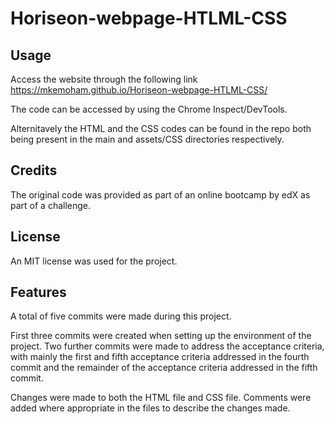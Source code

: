 # Horiseon-webpage-HTLML-CSS


## Usage 

Access the website through the following link https://mkemoham.github.io/Horiseon-webpage-HTLML-CSS/

The code can be accessed by using the Chrome Inspect/DevTools.

Alternitavely the HTML and the CSS codes can be found in the repo both being present in the main and assets/CSS directories respectively.


## Credits

The original code was provided as part of an online bootcamp by edX as part of a challenge.


## License

An MIT license was used for the project.


## Features

A total of five commits were made during this project.

First three commits were created when setting up the environment of the project. Two further commits were made to address the acceptance criteria, with mainly the first and fifth acceptance criteria addressed in the fourth commit and the remainder of the acceptance criteria addressed in the fifth commit.

Changes were made to both the HTML file and CSS file. Comments were added where appropriate in the files to describe the changes made.
